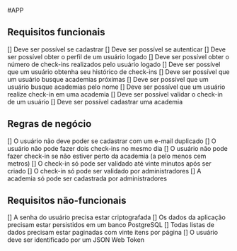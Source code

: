 #APP

## Requisitos funcionais
[] Deve ser possível se cadastrar
[] Deve ser possível se autenticar
[] Deve ser possível obter o perfil de um usuário logado
[] Deve ser possível obter o número de check-ins realizados pelo usuário logado
[] Deve ser possível que um usuário obtenha seu histórico de check-ins
[] Deve ser possível que um usuário busque academias próximas
[] Deve ser possível que um usuário busque academias pelo nome
[] Deve ser possível que um usuário realize check-in em uma academia
[] Deve ser possível validar o check-in de um usuário
[] Deve ser possível cadastrar uma academia

## Regras de negócio
[] O usuário não deve poder se cadastrar com um e-mail duplicado
[] O usuário não pode fazer dois check-ins no mesmo dia
[] O usuário não pode fazer check-in se não estiver perto da academia (a pelo menos cem metros)
[] O check-in só pode ser validado até vinte minutos após ser criado
[] O check-in só pode ser validado por administradores
[] A academia só pode ser cadastrada por administradores

## Requisitos não-funcionais
[] A senha do usuário precisa estar criptografada
[] Os dados da aplicação precisam estar persistidos em um banco PostgreSQL
[] Todas listas de dados precisam estar paginadas com vinte itens por página
[] O usuário deve ser identificado por um JSON Web Token